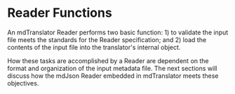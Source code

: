 # Reader Functions

An mdTranslator Reader performs two basic function: 1) to validate the input file meets the standards for the Reader specification; and 2) load the contents of the input file into the translator's internal object.

How these tasks are accomplished by a Reader are dependent on the format and organization of the input metadata file.  The next sections will discuss how the mdJson Reader embedded in mdTranslator meets these objectives.
